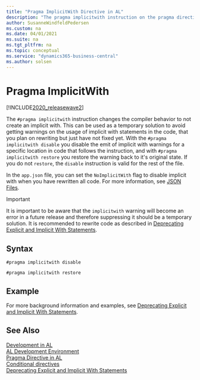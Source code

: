```yaml
---
title: "Pragma ImplicitWith Directive in AL"
description: "The pragma implicitwith instruction on the pragma directive in AL"
author: SusanneWindfeldPedersen
ms.custom: na
ms.date: 04/01/2021
ms.suite: na
ms.tgt_pltfrm: na
ms.topic: conceptual
ms.service: "dynamics365-business-central"
ms.author: solsen
---
```


# Pragma ImplicitWith

[!INCLUDE[2020_releasewave2](../../includes/2020_releasewave2.md)]

The `#pragma implicitwith` instruction changes the compiler behavior to not create an implicit with. This can be used as a temporary solution to avoid getting warnings on the usage of implicit with statements in the code, that you plan on rewriting but just have not fixed yet. With the `#pragma implicitwith disable` you disable the emit of implicit with warnings for a specific location in code that follows the instruction, and with `#pragma implicitwith restore` you restore the warning back to it's original state. If you do not `restore`, the `disable` instruction is valid for the rest of the file.

In the `app.json` file, you can set the `NoImplicitWith` flag to disable implicit with when you have rewritten all code. For more information, see [JSON Files](../devenv-json-files.md#Appjson).

> [!IMPORTANT]  
> It is important to be aware that the `implicitwith` warning will become an error in a future release and therefore suppressing it should be a temporary solution. It is recommended to rewrite code as described in [Deprecating Explicit and Implicit With Statements](../devenv-deprecating-with-statements-overview.md).

## Syntax

```AL
#pragma implicitwith disable
```

```AL
#pragma implicitwith restore
```

## Example

For more background information and examples, see [Deprecating Explicit and Implicit With Statements](../devenv-deprecating-with-statements-overview.md).

## See Also

[Development in AL](../devenv-dev-overview.md)  
[AL Development Environment](../devenv-reference-overview.md)  
[Pragma Directive in AL](devenv-directive-pragma.md)  
[Conditional directives](devenv-directives-in-al.md#conditional-directives)  
[Deprecating Explicit and Implicit With Statements](../devenv-deprecating-with-statements-overview.md)